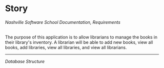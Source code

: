 # Story
###### Nashville Software School Documentation, Requirements ######
The purpose of this application is to allow librarians to manage the books in their library's inventory. A librarian will be able to add new books, view all books, add libraries, view all libraries, and view all librarians. <hr />

*Database Structure*

![]()
